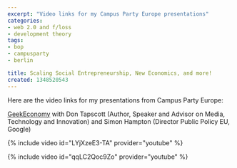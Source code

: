 ```yaml
---
excerpt: "Video links for my Campus Party Europe presentations"
categories:
- web 2.0 and f/loss
- development theory
tags:
- bop
- campusparty
- berlin

title: Scaling Social Entrepreneurship, New Economics, and more!
created: 1348520543
---
```

<p>Here are the video links for my presentations from Campus Party Europe:</p><p><a href="https://www.campus-party.eu/2012/O2-forum.html#GeekEconomy">GeekEconomy</a> with Don Tapscott (Author, Speaker and Advisor on Media, Technology and Innovation) and&nbsp;Simon Hampton (Director Public Policy EU, Google)</p>


{% include video id="LYjXzeE3-TA" provider="youtube" %}


{% include video id="qqLC2Qoc9Zo" provider="youtube" %}

<!-- <iframe width="560" height="315" src="//www.youtube.com/embed/LYjXzeE3-TA" frameborder="0" allowfullscreen></iframe>

<p>&nbsp;</p><p><a href="https://www.campus-party.eu/2012/entrepreneurship.html#Social_Entrepreneurship">Scaling Social Innovations</a></p>

<iframe width="560" height="315" src="//www.youtube.com/embed/qqLC2Qoc9Zo" frameborder="0" allowfullscreen></iframe>

<p>My slides and notes here:&nbsp;<a href="/blog/2012/08/scaling_social_innovation">joncamfield.com/blog/2012.08/scaling_social_innovation</a></p><p>&nbsp;</p>
-->
